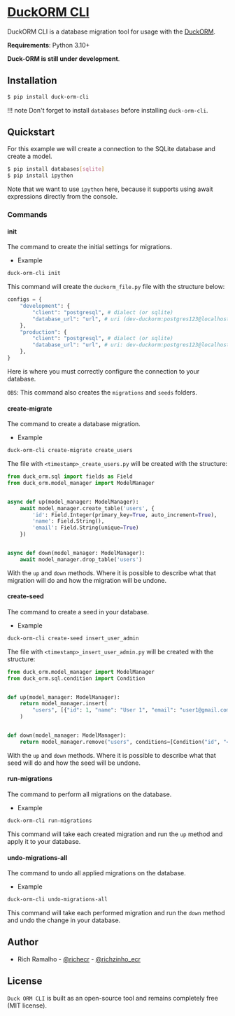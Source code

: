 # [DuckORM CLI](https://pypi.org/project/duck-orm-cli/)

DuckORM CLI is a database migration tool for usage with the [DuckORM](https://github.com/richecr/duck-orm).

**Requirements**: Python 3.10+

**Duck-ORM is still under development**.

## Installation

```bash
$ pip install duck-orm-cli
```

!!! note
    Don't forget to install `databases` before installing `duck-orm-cli`. 

## Quickstart

For this example we will create a connection to the SQLite database and create a model.

```bash
$ pip install databases[sqlite]
$ pip install ipython
```

Note that we want to use `ipython` here, because it supports using await expressions directly from the console.

### Commands

#### init

The command to create the initial settings for migrations.

- Example

```sh
duck-orm-cli init
```

This command will create the `duckorm_file.py` file with the structure below:

```python
configs = {
    "development": {
        "client": "postgresql", # dialect (or sqlite)
        "database_url": "url", # uri (dev-duckorm:postgres123@localhost:5432/dev-duckorm)
    },
    "production": {
        "client": "postgresql", # dialect (or sqlite)
        "database_url": "url", # uri: dev-duckorm:postgres123@localhost:5432/dev-duckorm
    },
}
```

Here is where you must correctly configure the connection to your database.

`OBS`: This command also creates the `migrations` and `seeds` folders.


#### create-migrate <name>

The command to create a database migration.

- Example

```sh
duck-orm-cli create-migrate create_users
```

The file with `<timestamp>_create_users.py` will be created with the structure:

```python
from duck_orm.sql import fields as Field
from duck_orm.model_manager import ModelManager


async def up(model_manager: ModelManager):
    await model_manager.create_table('users', {
        'id': Field.Integer(primary_key=True, auto_increment=True),
        'name': Field.String(),
        'email': Field.String(unique=True)
    })


async def down(model_manager: ModelManager):
    await model_manager.drop_table('users')
```

With the `up` and `down` methods. Where it is possible to describe what that migration will do and how the migration will be undone.


#### create-seed <name>

The command to create a seed in your database.

- Example

```sh
duck-orm-cli create-seed insert_user_admin
```

The file with `<timestamp>_insert_user_admin.py` will be created with the structure:

```python
from duck_orm.model_manager import ModelManager
from duck_orm.sql.condition import Condition


def up(model_manager: ModelManager):
    return model_manager.insert(
        "users", [{"id": 1, "name": "User 1", "email": "user1@gmail.com"}]
    )


def down(model_manager: ModelManager):
    return model_manager.remove("users", conditions=[Condition("id", "=", 1)])
```

With the `up` and `down` methods. Where it is possible to describe what that seed will do and how the seed will be undone.


#### run-migrations

The command to perform all migrations on the database.

- Example

```sh
duck-orm-cli run-migrations
```

This command will take each created migration and run the `up` method and apply it to your database.

#### undo-migrations-all

The command to undo all applied migrations on the database.

- Example

```sh
duck-orm-cli undo-migrations-all
```

This command will take each performed migration and run the `down` method and undo the change in your database.


## Author

- Rich Ramalho - [@richecr](https://github.com/richecr) - [@richzinho_ecr](https://twitter.com/richzinho_ecr)

## License

`Duck ORM CLI` is built as an open-source tool and remains completely free (MIT license).

